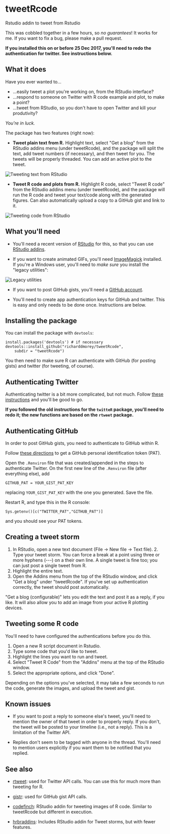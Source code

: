 # tweetRcode
Rstudio addin to tweet from Rstudio

This was cobbled together in a few hours, so *no guarantees*! It works for me. If you want to fix a bug, please make a pull request.

**If you installed this on or before 25 Dec 2017, you'll need to redo the authentication for twitter. See instructions below.**

## What it does

Have you ever wanted to...

* ...easily tweet a plot you're working on, from the RStudio interface?
* ...respond to someone on Twitter with R code example and plot, to make a point?
* ...tweet from RStudio, so you don't have to open Twitter and kill your produtivity?

*You're in luck.*

The package has two features (right now):

* **Tweet plain text from R.** Highlight text, select "Get a blog" from the RStudio addins menu (under tweetRcode), and the package will split the text, add tweet numbers (if necessary), and then tweet for you. The tweets will be properly threaded. You can add an active plot to the tweet.

![Tweeting text from RStudio](http://richarddmorey.org/content/img/tweetRcode_tweet.gif)

* **Tweet R code and plots from R.** Highlight R code, select "Tweet R code" from the RStudio addins menu (under tweetRcode), and the package will run the R code and tweet your text/code along with the generated figures. Can also automatically upload a copy to a GitHub gist and link to it.

![Tweeting code from RStudio](http://richarddmorey.org/content/img/tweetRcode_plot.gif)


## What you'll need

* You'll need a recent version of [RStudio](https://www.rstudio.com/products/rstudio/download/) for this, so that you can use [RStudio addins](https://rstudio.github.io/rstudioaddins/).

* If you want to create animated GIFs, you'll need [ImageMagick](https://www.imagemagick.org/script/download.php) installed. If you're a Windows user, you'll need to *make sure* you install the "legacy utilities":

![Legacy utilities](http://richarddmorey.org/content/img/imagemagick.png)


* If you want to post GitHub gists, you'll need a [GitHub account](https://github.com).

* You'll need to create app authentication keys for GitHub and twitter. This is easy and only needs to be done once. Instructions are below.

## Installing the package

You can install the package with `devtools`:

    install.packages('devtools') # if necessary
    devtools::install_github("richarddmorey/tweetRcode", 
        subdir = "tweetRcode")
        
You then need to make sure R can authenticate with GitHub (for posting gists) and twitter (for tweeting, of course).

## Authenticating Twitter

Authenticating twitter is a bit more complicated, but not much. Follow [these instructions](https://cran.r-project.org/web/packages/rtweet/vignettes/auth.html) and you'll be good to go.

**If you followed the old instructions for the `twitteR` package, you'll need to redo it; the new functions are based on the `rtweet` package.**


## Authenticating GitHub

In order to post GitHub gists, you need to authenticate to GitHub within R.

Follow [these directions](https://help.github.com/articles/creating-a-personal-access-token-for-the-command-line/) to get a GitHub personal identification token (PAT). 

Open the `.Renviron` file that was created/appended in the steps to authenticate Twitter. On the first new line of the `.Renviron` file (after everything else), add

```
GITHUB_PAT = YOUR_GIST_PAT_KEY
```

replacing `YOUR_GIST_PAT_KEY` with the one you generated. Save the file.

Restart R, and type this in the R console:

```
Sys.getenv()[c("TWITTER_PAT","GITHUB_PAT")]
```

and you should see your PAT tokens. 


## Creating a tweet storm

1. In RStudio, open a new text document (File -> New file -> Text file). 2. Type your tweet storm. You can force a break at a point using three or more hyphens (\-\-\-) on a their own line. A single tweet is fine too; you can just post a single tweet from R.
3. Highlight the entire text.
4. Open the Addins menu from the top of the RStudio window, and click "Get a blog" under "tweetRcode". If you've set up authentication correctly, the tweet should post automatically.

"Get a blog (configurable)" lets you edit the text and post it as a reply, if you like. It will also allow you to add an image from your active R plotting devices.

## Tweeting some R code

You'll need to have configured the authentications before you do this.

1. Open a new R script document in Rstudio.
2. Type some code that you'd like to tweet.
3. Highlight the lines you want to run and tweet.
4. Select "Tweet R Code" from the "Addins" menu at the top of the RStudio window.
5. Select the appropriate options, and click "Done".

Depending on the options you've selected, it may take a few seconds to run the code, generate the images, and upload the tweet and gist.

## Known issues

* If you want to post a reply to someone else's tweet, you'll need to mention the owner of that tweet in order to properly reply. If you don't, the tweet will be posted to your timeline (i.e., not a reply). This is a limitation of the Twitter API.

* Replies don't seem to be tagged with anyone in the thread. You'll need to mention users explicitly if you want them to be notified that you replied. 

## See also

* [rtweet](https://github.com/mkearney/rtweet): used for Twitter API calls. You can use this for much more than tweeting for R.

* [gistr](https://github.com/ropensci/gistr): used for GitHub gist API calls.

* [codefinch](https://github.com/ropenscilabs/codefinch): RStudio addin for tweeting images of R code. Similar to tweetRcode but different in execution.

* [hrbraddins](https://github.com/hrbrmstr/hrbraddins): Includes RStudio addin for Tweet storms, but with fewer features.


